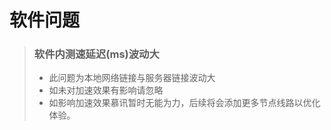 # 软件问题

> ### 软件内测速延迟(ms)波动大
>
> - 此问题为本地网络链接与服务器链接波动大
> - 如未对加速效果有影响请忽略
> - 如影响加速效果慕讯暂时无能为力，后续将会添加更多节点线路以优化体验。
